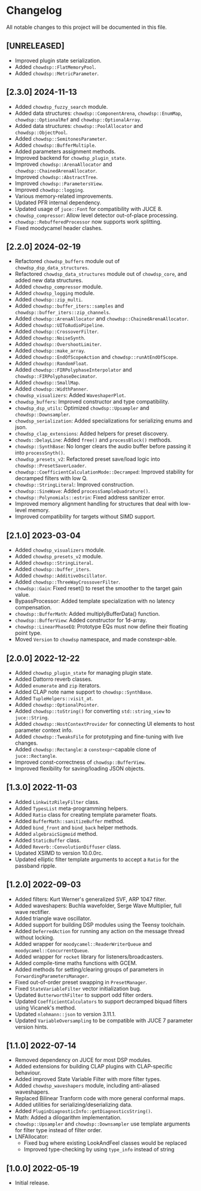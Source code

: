 # Changelog

All notable changes to this project will be documented in this file.

## [UNRELEASED]
- Improved plugin state serialization.
- Added `chowdsp::FlatMemoryPool`.
- Added `chowdsp::MetricParameter`.

## [2.3.0] 2024-11-13
- Added `chowdsp_fuzzy_search` module.
- Added data structures: `chowdsp::ComponentArena`, `chowdsp::EnumMap`, `chowdsp::OptionalRef` and `chowdsp::OptionalArray`.
- Added data structures: `chowdsp::PoolAllocator` and `chowdsp::ObjectPool`.
- Added `chowdsp::SemitonesParameter`.
- Added `chowdsp::BufferMultiple`.
- Added parameters assignment methods.
- Improved backend for `chowdsp_plugin_state`.
- Improved `chowdsp::ArenaAllocator` and `chowdsp::ChainedArenaAllocator`.
- Improved `chowdsp::AbstractTree`.
- Improved `chowdsp::ParametersView`.
- Improved `chowdsp::logging`.
- Various memory-related improvements.
- Updated PFR internal dependency.
- Updated usage of `juce::Font` for compatibility with JUCE 8.
- `chowdsp_compressor`: Allow level detector out-of-place processing.
- `chowdsp::RebufferedProcessor` now supports work splitting.
- Fixed moodycamel header clashes.

## [2.2.0] 2024-02-19
- Refactored `chowdsp_buffers` module out of `chowdsp_dsp_data_structures`.
- Refactored `chowdsp_data_structures` module out of `chowdsp_core`, and added new data structures.
- Added `chowdsp_compressor` module.
- Added `chowdsp_logging` module.
- Added `chowdsp::zip_multi`.
- Added `chowdsp::buffer_iters::samples` and `chowdsp::buffer_iters::zip_channels`.
- Added `chowdsp::ArenaAllocator` and `chowdsp::ChainedArenaAllocator`.
- Added `chowdsp::UIToAudioPipeline`.
- Added `chowdsp::CrossoverFilter`.
- Added `chowdsp::NoiseSynth`.
- Added `chowdsp::OvershootLimiter`.
- Added `chowdsp::make_array`.
- Added `chowdsp::EndOfScopeAction` and `chowdsp::runAtEndOfScope`.
- Added `chowdsp::RandomFloat`.
- Added `chowdsp::FIRPolyphaseInterpolator` and `chowdsp::FIRPolyphaseDecimator`.
- Added `chowdsp::SmallMap`.
- Added `chowdsp::WidthPanner`.
- `chowdsp_visualizers`: Added `WaveshaperPlot`.
- `chowdsp_buffers`: Improved constructor and type compatibility.
- `chowdsp_dsp_utils`: Optimized `chowdsp::Upsampler` and `chowdsp::Downsampler`.
- `chowdsp_serialization`: Added specializations for serializing enums and json.
- `chowdsp_clap_extensions`: Added helpers for preset discovery.
- `chowds::DelayLine`: Added `free()` and `processBlock()` methods.
- `chowdsp::SynthBase`: No longer clears the audio buffer before passing it into `processSnyth()`.
- `chowdsp_presets_v2`: Refactored preset save/load logic into `chowdsp::PresetSaverLoader`.
- `chowdsp::CoefficientCalculationMode::Decramped`: Improved stability for decramped filters with low Q.
- `chowdsp::StringLiteral`: Improved construction.
- `chowdsp::SineWave`: Added `processSampleQuadrature()`.
- `chowdsp::Polynomials::estrin`: Fixed address sanitizer error.
- Improved memory alignment handling for structures that deal with low-level memory.
- Improved compatibility for targets without SIMD support.

## [2.1.0] 2023-03-04
- Added `chowdsp_visualizers` module.
- Added `chowdsp_presets_v2` module.
- Added `chowdsp::StringLiteral`.
- Added `chowdsp::buffer_iters`.
- Added `chowdsp::AdditiveOscillator`.
- Added `chowdsp::ThreeWayCrossoverFilter`.
- `chowdsp::Gain`: Fixed reset() to reset the smoother to the target gain value.
- BypassProcessor: Added template specialization with no latency compensation.
- `chowdsp::BufferMath`: Added multiplyBufferData() function.
- `chowdsp::BufferView`: Added constructor for 1d-array.
- `chowdsp::LinearPhaseEQ`: Prototype EQs must now define their floating point type.
- Moved `Version` to `chowdsp` namespace, and made constexpr-able.

## [2.0.0] 2022-12-22
- Added `chowdsp_plugin_state` for managing plugin state.
- Added Dattorro reverb classes.
- Added `enumerate` and `zip` iterators.
- Added CLAP note name support to `chowdsp::SynthBase`.
- Added `TupleHelpers::visit_at`.
- Added `chowdsp::OptionalPointer`.
- Added `chowdsp::toString()` for converting `std::string_view` to `juce::String`.
- Added `chowdsp::HostContextProvider` for connecting UI elements to host parameter context info.
- Added `chowdsp::TweaksFile` for prototyping and fine-tuning with live changes.
- Added `chowdsp::Rectangle`: a `constexpr`-capable clone of `juce::Rectangle`.
- Improved const-correctness of `chowdsp::BufferView`.
- Improved flexibility for saving/loading JSON objects.

## [1.3.0] 2022-11-03
- Added `LinkwitzRileyFilter` class.
- Added `TypesList` meta-programming helpers.
- Added `Ratio` class for creating template parameter floats.
- Added `BufferMath::sanitizeBuffer` method.
- Added `bind_front` and `bind_back` helper methods.
- Added `algebraicSigmoid` method.
- Added `StaticBuffer` class.
- Added `Reverb::ConvolutionDiffuser` class.
- Updated XSIMD to version 10.0.0rc.
- Updated elliptic filter template arguments to accept a `Ratio` for the passband ripple.

## [1.2.0] 2022-09-03
- Added filters: Kurt Werner's generalized SVF, ARP 1047 filter.
- Added waveshapers: Buchla wavefolder, Serge Wave Multiplier, full wave rectifier.
- Added triangle wave oscillator.
- Added support for building DSP modules using the Teensy toolchain.
- Added `DeferredAction` for running any action on the message thread without locking.
- Added wrapper for `moodycamel::ReaderWriterQueue` and `moodycamel::ConcurrentQueue`.
- Added wrapper for `rocket` library for listeners/broadcasters.
- Added compile-time maths functions with GCEM.
- Added methods for setting/clearing groups of parameters in `ForwardingParametersManager`.
- Fixed out-of-order preset swapping in `PresetManager`.
- Fixed `StateVariableFilter` vector initialization bug.
- Updated `ButterworthFilter` to support odd filter orders.
- Updated `CoefficientCalculators` to support decramped biquad filters using Vicanek's method.
- Updated `nlohmann::json` to version 3.11.1.
- Updated `VariableOversampling` to be compatible with JUCE 7 parameter version hints.

## [1.1.0] 2022-07-14
- Removed dependency on JUCE for most DSP modules.
- Added extensions for building CLAP plugins with CLAP-specific behaviour.
- Added improved State Variable Filter with more filter types.
- Added `chowdsp_waveshapers` module, including anti-aliased waveshapers.
- Replaced Bilinear Tranform code with more general conformal maps.
- Added utilities for serializing/deserializing data.
- Added `PluginDiagnosticInfo::getDiagnosticsString()`.
- Math: Added a dilogarithm implementation.
- `chowdsp::Upsampler` and `chowdsp::Downsampler` use template arguments for filter type instead of filter order.
- LNFAllocator:
  - Fixed bug where existing LookAndFeel classes would be replaced
  - Improved type-checking by using `type_info` instead of string

## [1.0.0] 2022-05-19
- Initial release.
